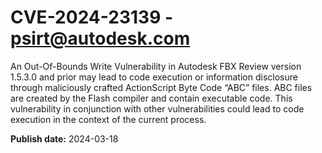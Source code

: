 # CVE-2024-23139 - psirt@autodesk.com

An Out-Of-Bounds Write Vulnerability in Autodesk FBX Review version 1.5.3.0 and prior may lead to code execution or information disclosure through maliciously crafted ActionScript Byte Code “ABC” files. ABC files are created by the Flash compiler and contain executable code. This vulnerability in conjunction with other vulnerabilities could lead to code execution in the context of the current process.


**Publish date:** 2024-03-18
